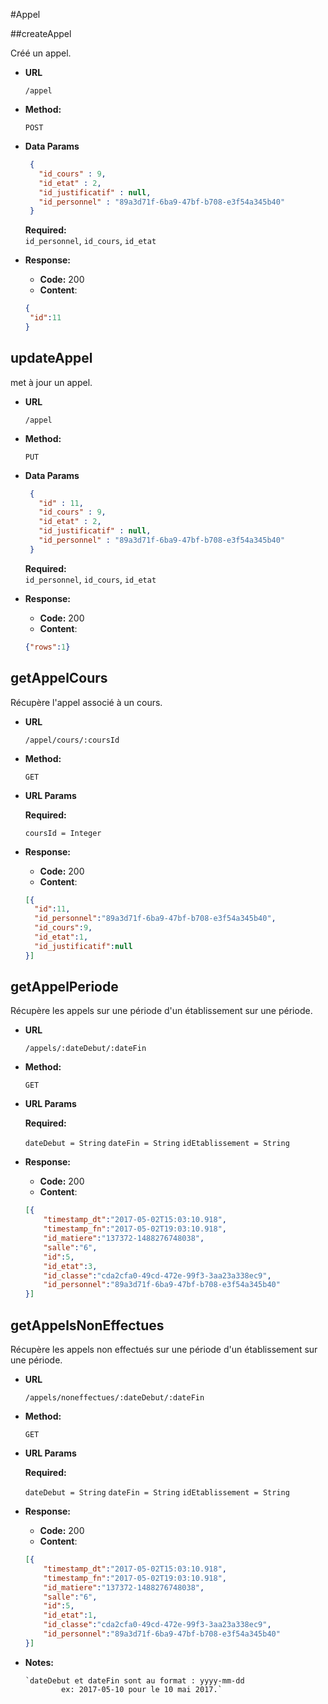 #Appel

 ##createAppel

   Créé un appel.
  
 * **URL**
  
   `/appel`
  
 * **Method:**
    
   `POST` 

 * **Data Params**
    ```json
     {
       "id_cours" : 9,
       "id_etat" : 2,
       "id_justificatif" : null,
       "id_personnel" : "89a3d71f-6ba9-47bf-b708-e3f54a345b40"
     }
     ```
     **Required:**           
            `id_personnel`,
                `id_cours`, 
                `id_etat`
            
 * **Response:**
    
     * **Code:** 200 <br />
     * **Content**:  
     ```json
     {
      "id":11 
     }
     ```

## updateAppel
   met à jour un appel.
  
 * **URL**
  
   `/appel`
  
 * **Method:**
    
   `PUT` 

 * **Data Params**
    ```json
     {
       "id" : 11, 
       "id_cours" : 9,
       "id_etat" : 2,
       "id_justificatif" : null,
       "id_personnel" : "89a3d71f-6ba9-47bf-b708-e3f54a345b40"
     }
     ```    
     **Required:**           
            `id_personnel`,
                `id_cours`, 
                `id_etat`
        
 * **Response:**
    
     * **Code:** 200 <br />
     * **Content**:  
     ```json
    {"rows":1}
     ```


## getAppelCours
  Récupère l'appel associé à un cours.
 
* **URL**
 
  `/appel/cours/:coursId`
 
* **Method:**
   
  `GET` 
   
*  **URL Params**
 
    **Required:**
  
   `coursId = Integer`
   
* **Response:**
   
    * **Code:** 200 <br />
    * **Content**:  
    ```json
    [{
      "id":11,
      "id_personnel":"89a3d71f-6ba9-47bf-b708-e3f54a345b40",
      "id_cours":9,
      "id_etat":1,
      "id_justificatif":null
    }]
    ```
    
## getAppelPeriode
  Récupère les appels sur une période d'un établissement sur une période.
 
* **URL**
 
  `/appels/:dateDebut/:dateFin`
 
* **Method:**
   
  `GET` 
   
*  **URL Params**
 
    **Required:**
  
    `dateDebut = String`
    `dateFin = String`
    `idEtablissement = String`
   
* **Response:**
   
    * **Code:** 200 <br />
    * **Content**:  
    ```json
    [{
        "timestamp_dt":"2017-05-02T15:03:10.918",
        "timestamp_fn":"2017-05-02T19:03:10.918",
        "id_matiere":"137372-1488276748038",
        "salle":"6",
        "id":5,
        "id_etat":3,
        "id_classe":"cda2cfa0-49cd-472e-99f3-3aa23a338ec9",
        "id_personnel":"89a3d71f-6ba9-47bf-b708-e3f54a345b40"
    }]
    ```

## getAppelsNonEffectues
  Récupère les appels non effectués sur une période d'un établissement sur une période.
 
* **URL**
 
  `/appels/noneffectues/:dateDebut/:dateFin`
 
* **Method:**
   
  `GET` 
   
*  **URL Params**
 
    **Required:**
  
    `dateDebut = String`
    `dateFin = String`
    `idEtablissement = String`
   
* **Response:**
   
    * **Code:** 200 <br />
    * **Content**:  
    ```json
    [{
        "timestamp_dt":"2017-05-02T15:03:10.918",
        "timestamp_fn":"2017-05-02T19:03:10.918",
        "id_matiere":"137372-1488276748038",
        "salle":"6",
        "id":5,
        "id_etat":1,
        "id_classe":"cda2cfa0-49cd-472e-99f3-3aa23a338ec9",
        "id_personnel":"89a3d71f-6ba9-47bf-b708-e3f54a345b40"
    }]
    ```
    
 * **Notes:**
       
       `dateDebut et dateFin sont au format : yyyy-mm-dd 
               ex: 2017-05-10 pour le 10 mai 2017.`